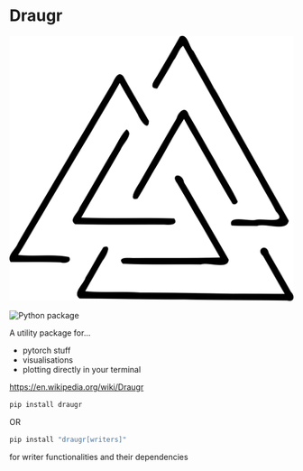 # Draugr

![valknut](.github/images/valknut.svg)

![Python package](https://github.com/cnheider/draugr/workflows/Python%20package/badge.svg)

A utility package for...
 - pytorch stuff
 - visualisations
 - plotting directly in your terminal

https://en.wikipedia.org/wiki/Draugr

```bash
pip install draugr
```

OR

```bash
pip install "draugr[writers]"
```

for writer functionalities and their dependencies
